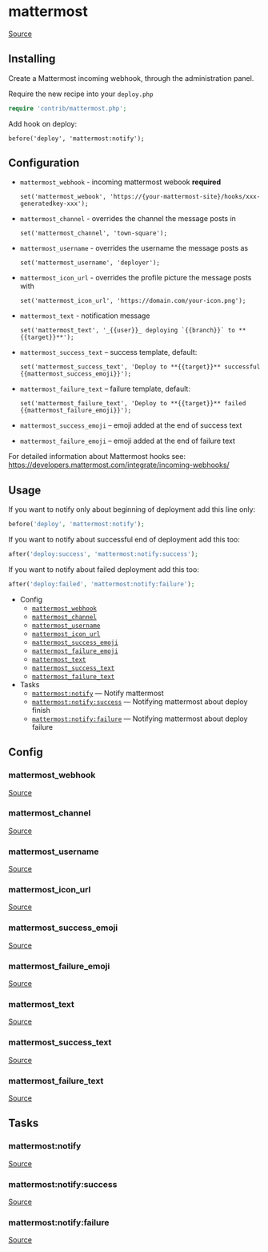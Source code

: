 <!-- DO NOT EDIT THIS FILE! -->
<!-- Instead edit contrib/mattermost.php -->
<!-- Then run bin/docgen -->

# mattermost

[Source](/contrib/mattermost.php)


## Installing

Create a Mattermost incoming webhook, through the administration panel.

Require the new recipe into your `deploy.php`

```php
require 'contrib/mattermost.php';
```

Add hook on deploy:

```
before('deploy', 'mattermost:notify');
```

## Configuration

 - `mattermost_webhook` - incoming mattermost webook **required**
   ```
   set('mattermost_webook', 'https://{your-mattermost-site}/hooks/xxx-generatedkey-xxx');
   ```

 - `mattermost_channel` - overrides the channel the message posts in
   ```
   set('mattermost_channel', 'town-square');
   ```

 - `mattermost_username` - overrides the username the message posts as
   ```
   set('mattermost_username', 'deployer');
   ```

 - `mattermost_icon_url` - overrides the profile picture the message posts with
   ```
   set('mattermost_icon_url', 'https://domain.com/your-icon.png');
   ```

 - `mattermost_text` - notification message
   ```
   set('mattermost_text', '_{{user}}_ deploying `{{branch}}` to **{{target}}**');
   ```

 - `mattermost_success_text` – success template, default:
   ```
   set('mattermost_success_text', 'Deploy to **{{target}}** successful {{mattermost_success_emoji}}');
   ```

 - `mattermost_failure_text` – failure template, default:
   ```
   set('mattermost_failure_text', 'Deploy to **{{target}}** failed {{mattermost_failure_emoji}}');
   ```

 - `mattermost_success_emoji` – emoji added at the end of success text
 - `mattermost_failure_emoji` – emoji added at the end of failure text

 For detailed information about Mattermost hooks see: https://developers.mattermost.com/integrate/incoming-webhooks/

## Usage

If you want to notify only about beginning of deployment add this line only:

```php
before('deploy', 'mattermost:notify');
```

If you want to notify about successful end of deployment add this too:

```php
after('deploy:success', 'mattermost:notify:success');
```

If you want to notify about failed deployment add this too:

```php
after('deploy:failed', 'mattermost:notify:failure');
```



* Config
  * [`mattermost_webhook`](#mattermost_webhook)
  * [`mattermost_channel`](#mattermost_channel)
  * [`mattermost_username`](#mattermost_username)
  * [`mattermost_icon_url`](#mattermost_icon_url)
  * [`mattermost_success_emoji`](#mattermost_success_emoji)
  * [`mattermost_failure_emoji`](#mattermost_failure_emoji)
  * [`mattermost_text`](#mattermost_text)
  * [`mattermost_success_text`](#mattermost_success_text)
  * [`mattermost_failure_text`](#mattermost_failure_text)
* Tasks
  * [`mattermost:notify`](#mattermostnotify) — Notify mattermost
  * [`mattermost:notify:success`](#mattermostnotifysuccess) — Notifying mattermost about deploy finish
  * [`mattermost:notify:failure`](#mattermostnotifyfailure) — Notifying mattermost about deploy failure

## Config
### mattermost_webhook
[Source](https://github.com/deployphp/deployer/search?q=mattermost_webhook+in%3Afile+language%3Aphp+path%3Acontrib+filename%3Amattermost.php)



### mattermost_channel
[Source](https://github.com/deployphp/deployer/search?q=mattermost_channel+in%3Afile+language%3Aphp+path%3Acontrib+filename%3Amattermost.php)



### mattermost_username
[Source](https://github.com/deployphp/deployer/search?q=mattermost_username+in%3Afile+language%3Aphp+path%3Acontrib+filename%3Amattermost.php)



### mattermost_icon_url
[Source](https://github.com/deployphp/deployer/search?q=mattermost_icon_url+in%3Afile+language%3Aphp+path%3Acontrib+filename%3Amattermost.php)



### mattermost_success_emoji
[Source](https://github.com/deployphp/deployer/search?q=mattermost_success_emoji+in%3Afile+language%3Aphp+path%3Acontrib+filename%3Amattermost.php)



### mattermost_failure_emoji
[Source](https://github.com/deployphp/deployer/search?q=mattermost_failure_emoji+in%3Afile+language%3Aphp+path%3Acontrib+filename%3Amattermost.php)



### mattermost_text
[Source](https://github.com/deployphp/deployer/search?q=mattermost_text+in%3Afile+language%3Aphp+path%3Acontrib+filename%3Amattermost.php)



### mattermost_success_text
[Source](https://github.com/deployphp/deployer/search?q=mattermost_success_text+in%3Afile+language%3Aphp+path%3Acontrib+filename%3Amattermost.php)



### mattermost_failure_text
[Source](https://github.com/deployphp/deployer/search?q=mattermost_failure_text+in%3Afile+language%3Aphp+path%3Acontrib+filename%3Amattermost.php)




## Tasks
### mattermost:notify
[Source](https://github.com/deployphp/deployer/search?q=mattermost%3Anotify+in%3Afile+language%3Aphp+path%3Acontrib+filename%3Amattermost.php)



### mattermost:notify:success
[Source](https://github.com/deployphp/deployer/search?q=mattermost%3Anotify%3Asuccess+in%3Afile+language%3Aphp+path%3Acontrib+filename%3Amattermost.php)



### mattermost:notify:failure
[Source](https://github.com/deployphp/deployer/search?q=mattermost%3Anotify%3Afailure+in%3Afile+language%3Aphp+path%3Acontrib+filename%3Amattermost.php)



